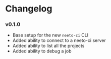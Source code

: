 # Changelog

### v0.1.0

- Base setup for the new `neeto-ci` CLI
- Added ability to connect to a neeto-ci server
- Added ability to list all the projects
- Added ability to debug a job
